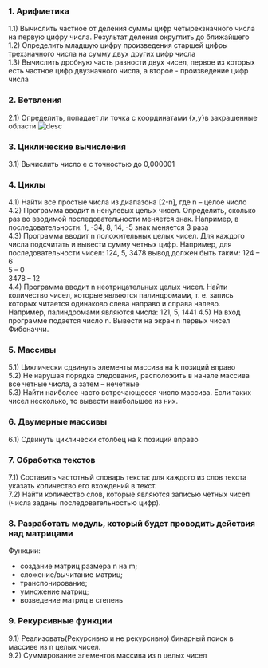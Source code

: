 ### 1. Арифметика
1.1) Вычислить частное от деления суммы цифр четырехзначного числа на первую цифру числа. Результат деления округлить до ближайшего  
1.2) Определить младшую цифру произведения старшей цифры трехзначного числа на сумму двух других цифр числа  
1.3) Вычислить дробную часть разности двух чисел, первое из которых есть частное цифр двузначного числа, а второе -  произведение цифр числа
### 2. Ветвления
2.1) Определить, попадает ли точка с координатами {x,y}в закрашенные области
![desc](https://sun9-51.userapi.com/impf/dMMbNmL8BuS4HHWAQMN_zuXHof39VzeVBSNWAg/TEiHX90qz9E.jpg?size=624x378&quality=96&proxy=1&sign=9786cb69f79b54fdef68725975a7d460&type=album)
### 3. Циклические вычисления
3.1) Вычислить число e с точностью до 0,000001
### 4. Циклы
4.1) Найти все простые числа из диапазона [2-n], где n – целое число  
4.2) Программа вводит n ненулевых целых чисел. Определить, сколько раз во вводимой последовательности меняется знак. Например, в последовательности: 1, -34, 8, 14, -5 знак меняется 3 раза  
4.3) 
Программа вводит n положительных целых чисел. Для каждого числа подсчитать и вывести сумму четных цифр. Например, для последовательности чисел: 124, 5, 3478 вывод должен быть таким:  124 – 6  
5 – 0  
3478 – 12  
4.4) Программа вводит n неотрицательных целых чисел. Найти количество чисел, которые являются палиндромами, т. е. запись которых читается одинаково слева направо и справа налево. Например, палиндромами являются числа: 121, 5, 1441
4.5) На вход программе подается число n. Вывести на экран n первых чисел Фибоначчи.

### 5. Массивы
5.1) Циклически сдвинуть элементы массива на k позиций вправо  
5.2) Не нарушая порядка следования, расположить в начале массива все четные числа, а затем – нечетные  
5.3) Найти наиболее часто встречающееся число массива. Если таких чисел несколько, то вывести наибольшее из них.

### 6. Двумерные массивы
6.1) Сдвинуть циклически столбец на k позиций вправо
### 7. Обработка текстов
7.1) Составить частотный словарь текста: для каждого из слов текста указать количество его вхождений в текст.  
7.2) Найти количество слов, которые являются записью четных чисел (числа заданы последовательностью цифр).

### 8. Разработать модуль, который будет проводить действия над матрицами
Функции:
- создание матриц размера n на m;
- сложение/вычитание матриц;
- транспонирование;
- умножение матриц;
- возведение матриц в степень
### 9. Рекурсивные функции
9.1) Реализовать(Рекурсивно и не рекурсивно) бинарный поиск в массиве из n целых чисел.  
9.2) Суммирование элементов массива из n целых чисел
